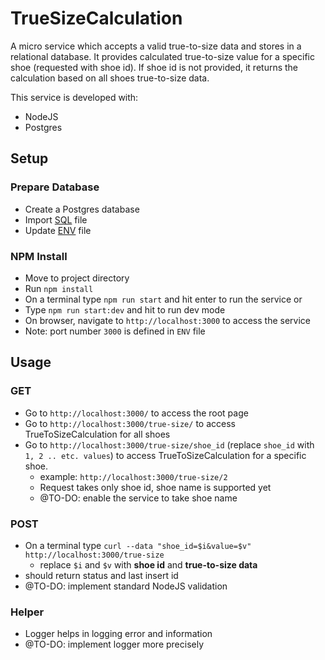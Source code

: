 # TrueSizeCalculation

A micro service which accepts a valid true-to-size data and stores in a relational database. It provides calculated true-to-size value for a specific shoe (requested with shoe id). If shoe id is not provided, it returns the calculation based on all shoes true-to-size data.

This service is developed with:

- NodeJS
- Postgres

## Setup

### Prepare Database

- Create a Postgres database
- Import [SQL](truefit.pgsql) file
- Update [ENV](.env) file

### NPM Install

- Move to project directory
- Run `npm install`
- On a terminal type `npm run start` and hit enter to run the service or
- Type `npm run start:dev` and hit to run dev mode
- On browser, navigate to `http://localhost:3000` to access the service
- Note: port number `3000` is defined in `ENV` file

## Usage

### GET

- Go to `http://localhost:3000/` to access the root page
- Go to `http://localhost:3000/true-size/` to access TrueToSizeCalculation for all shoes
- Go to `http://localhost:3000/true-size/shoe_id` (replace `shoe_id` with `1, 2 .. etc. values`) to access TrueToSizeCalculation for a specific shoe.
    - example: `http://localhost:3000/true-size/2`
    - Request takes only shoe id, shoe name is supported yet
    - @TO-DO: enable the service to take shoe name

### POST

- On a terminal type `curl --data "shoe_id=$i&value=$v" http://localhost:3000/true-size`
    - replace `$i` and `$v` with **shoe id** and **true-to-size data**
- should return status and last insert id
- @TO-DO: implement standard NodeJS validation

### Helper

- Logger helps in logging error and information
- @TO-DO: implement logger more precisely